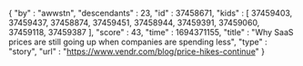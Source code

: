 {
  "by" : "awwstn",
  "descendants" : 23,
  "id" : 37458671,
  "kids" : [ 37459403, 37459437, 37458874, 37459451, 37458944, 37459391, 37459060, 37459118, 37459387 ],
  "score" : 43,
  "time" : 1694371155,
  "title" : "Why SaaS prices are still going up when companies are spending less",
  "type" : "story",
  "url" : "https://www.vendr.com/blog/price-hikes-continue"
}
